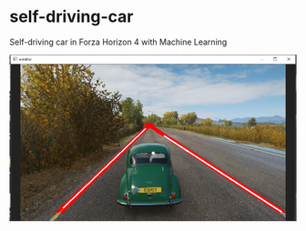 # self-driving-car
Self-driving car in Forza Horizon 4 with Machine Learning

![line](https://github.com/guivdh/self-driving-car/blob/master/addons/lignes.PNG)
